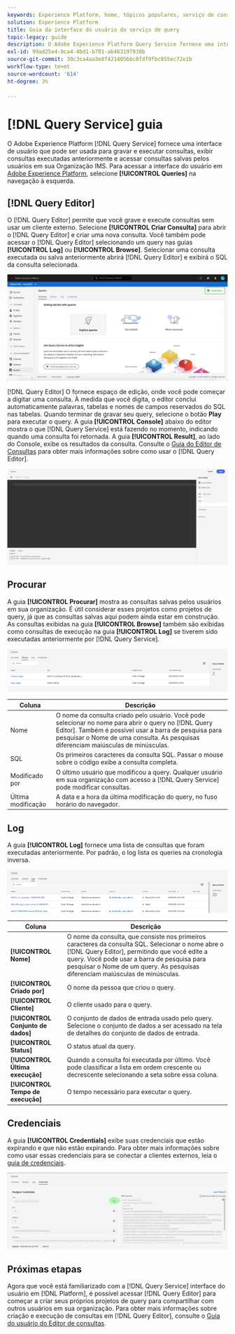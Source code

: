 ```yaml
---
keywords: Experience Platform, home, tópicos populares, serviço de consultas, serviço de consultas, consulta, editor de consultas, Editor de consultas, Editor de consultas, Editor de consultas;
solution: Experience Platform
title: Guia da interface do usuário do serviço de query
topic-legacy: guide
description: O Adobe Experience Platform Query Service fornece uma interface de usuário que pode ser usada para gravar e executar consultas, exibir consultas executadas anteriormente e acessar consultas salvas pelos usuários em sua Organização IMS.
exl-id: 99ad25e4-0ca4-4bd1-b701-ab463197930b
source-git-commit: 30c3ca4aa3e8f42140566c8fdf9fbc855ec72e1b
workflow-type: tm+mt
source-wordcount: '614'
ht-degree: 3%

---
```


# [!DNL Query Service] guia

O Adobe Experience Platform [!DNL Query Service] fornece uma interface de usuário que pode ser usada para gravar e executar consultas, exibir consultas executadas anteriormente e acessar consultas salvas pelos usuários em sua Organização IMS. Para acessar a interface do usuário em [Adobe Experience Platform](https://platform.adobe.com), selecione **[!UICONTROL Queries]** na navegação à esquerda.

## [!DNL Query Editor]

O [!DNL Query Editor] permite que você grave e execute consultas sem usar um cliente externo. Selecione **[!UICONTROL Criar Consulta]** para abrir o [!DNL Query Editor] e criar uma nova consulta. Você também pode acessar o [!DNL Query Editor] selecionando um query nas guias **[!UICONTROL Log]** ou **[!UICONTROL Browse]**. Selecionar uma consulta executada ou salva anteriormente abrirá [!DNL Query Editor] e exibirá o SQL da consulta selecionada.

![Imagem](../images/ui/overview/overview.png)

[!DNL Query Editor] O fornece espaço de edição, onde você pode começar a digitar uma consulta. À medida que você digita, o editor conclui automaticamente palavras, tabelas e nomes de campos reservados do SQL nas tabelas. Quando terminar de gravar seu query, selecione o botão **Play** para executar o query. A guia **[!UICONTROL Console]** abaixo do editor mostra o que [!DNL Query Service] está fazendo no momento, indicando quando uma consulta foi retornada. A guia **[!UICONTROL Result]**, ao lado do Console, exibe os resultados da consulta. Consulte o [Guia do Editor de Consultas](./user-guide.md) para obter mais informações sobre como usar o [!DNL Query Editor].

![Imagem](../images/ui/overview/query-editor.png)

## Procurar

A guia **[!UICONTROL Procurar]** mostra as consultas salvas pelos usuários em sua organização. É útil considerar esses projetos como projetos de query, já que as consultas salvas aqui podem ainda estar em construção. As consultas exibidas na guia **[!UICONTROL Browse]** também são exibidas como consultas de execução na guia **[!UICONTROL Log]** se tiverem sido executadas anteriormente por [!DNL Query Service].

![Imagem](../images/ui/overview/browse.png)

| Coluna | Descrição |
| --- | --- |
| Nome | O nome da consulta criado pelo usuário. Você pode selecionar no nome para abrir o query no [!DNL Query Editor]. Também é possível usar a barra de pesquisa para pesquisar o Nome de uma consulta. As pesquisas diferenciam maiúsculas de minúsculas. |
| SQL | Os primeiros caracteres da consulta SQL. Passar o mouse sobre o código exibe a consulta completa. |
| Modificado por | O último usuário que modificou a query. Qualquer usuário em sua organização com acesso a [!DNL Query Service] pode modificar consultas. |
| Última modificação | A data e a hora da última modificação do query, no fuso horário do navegador. |

## Log

A guia **[!UICONTROL Log]** fornece uma lista de consultas que foram executadas anteriormente. Por padrão, o log lista os queries na cronologia inversa.

![Imagem](../images/ui/overview/log.png)

| Coluna | Descrição |
| --- | --- |
| **[!UICONTROL Nome]** | O nome da consulta, que consiste nos primeiros caracteres da consulta SQL. Selecionar o nome abre o [!DNL Query Editor], permitindo que você edite a query. Você pode usar a barra de pesquisa para pesquisar o Nome de um query. As pesquisas diferenciam maiúsculas de minúsculas. |
| **[!UICONTROL Criado por]** | O nome da pessoa que criou o query. |
| **[!UICONTROL Cliente]** | O cliente usado para o query. |
| **[!UICONTROL Conjunto de dados]** | O conjunto de dados de entrada usado pelo query. Selecione o conjunto de dados a ser acessado na tela de detalhes do conjunto de dados de entrada. |
| **[!UICONTROL Status]** | O status atual da query. |
| **[!UICONTROL Última execução]** | Quando a consulta foi executada por último. Você pode classificar a lista em ordem crescente ou decrescente selecionando a seta sobre essa coluna. |
| **[!UICONTROL Tempo de execução]** | O tempo necessário para executar o query. |

## Credenciais

A guia **[!UICONTROL Credentials]** exibe suas credenciais que estão expirando e que não estão expirando. Para obter mais informações sobre como usar essas credenciais para se conectar a clientes externos, leia o [guia de credenciais](../clients/overview.md).

![Imagem](../images/ui/overview/credentials.png)

## Próximas etapas

Agora que você está familiarizado com a [!DNL Query Service] interface do usuário em [!DNL Platform], é possível acessar [!DNL Query Editor] para começar a criar seus próprios projetos de query para compartilhar com outros usuários em sua organização. Para obter mais informações sobre criação e execução de consultas em [!DNL Query Editor], consulte o [Guia do usuário do Editor de consultas](./user-guide.md).